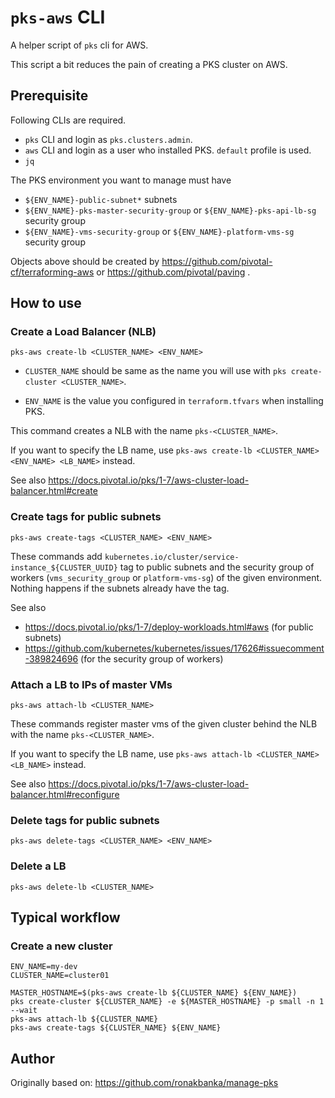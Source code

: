 # `pks-aws` CLI

A helper script of `pks` cli for AWS.

This script a bit reduces the pain of creating a PKS cluster on AWS.

## Prerequisite

Following CLIs are required.

* `pks` CLI and login as `pks.clusters.admin`.
* `aws` CLI and login as a user who installed PKS. `default` profile is used.
* `jq`

The PKS environment you want to manage must have

* `${ENV_NAME}-public-subnet*` subnets
* `${ENV_NAME}-pks-master-security-group` or `${ENV_NAME}-pks-api-lb-sg` security group
* `${ENV_NAME}-vms-security-group` or `${ENV_NAME}-platform-vms-sg` security group

Objects above should be created by https://github.com/pivotal-cf/terraforming-aws or https://github.com/pivotal/paving .

## How to use

### Create a Load Balancer (NLB)

```
pks-aws create-lb <CLUSTER_NAME> <ENV_NAME>
```

* `CLUSTER_NAME` should be same as the name you will use with `pks create-cluster <CLUSTER_NAME>`.

* `ENV_NAME` is the value you configured in `terraform.tfvars` when installing PKS.


This command creates a NLB with the name `pks-<CLUSTER_NAME>`.

If you want to specify the LB name, use `pks-aws create-lb <CLUSTER_NAME> <ENV_NAME> <LB_NAME>` instead.

See also https://docs.pivotal.io/pks/1-7/aws-cluster-load-balancer.html#create

### Create tags for public subnets

```
pks-aws create-tags <CLUSTER_NAME> <ENV_NAME>
```

These commands add `kubernetes.io/cluster/service-instance_${CLUSTER_UUID}` tag to public subnets and the security group of workers (`vms_security_group` or `platform-vms-sg`) of the given environment.
Nothing happens if the subnets already have the tag.

See also
* https://docs.pivotal.io/pks/1-7/deploy-workloads.html#aws (for public subnets)
* https://github.com/kubernetes/kubernetes/issues/17626#issuecomment-389824696 (for the security group of workers)

### Attach a LB to IPs of master VMs

```
pks-aws attach-lb <CLUSTER_NAME>
```

These commands register master vms of the given cluster behind the NLB with the name `pks-<CLUSTER_NAME>`.


If you want to specify the LB name, use `pks-aws attach-lb <CLUSTER_NAME> <LB_NAME>` instead.

See also https://docs.pivotal.io/pks/1-7/aws-cluster-load-balancer.html#reconfigure

### Delete tags for public subnets

```
pks-aws delete-tags <CLUSTER_NAME> <ENV_NAME>
```

### Delete a LB

```
pks-aws delete-lb <CLUSTER_NAME>
```

## Typical workflow

### Create a new cluster

```
ENV_NAME=my-dev
CLUSTER_NAME=cluster01

MASTER_HOSTNAME=$(pks-aws create-lb ${CLUSTER_NAME} ${ENV_NAME})
pks create-cluster ${CLUSTER_NAME} -e ${MASTER_HOSTNAME} -p small -n 1 --wait
pks-aws attach-lb ${CLUSTER_NAME}
pks-aws create-tags ${CLUSTER_NAME} ${ENV_NAME}
```

## Author

Originally based on: https://github.com/ronakbanka/manage-pks